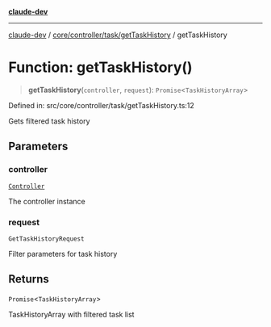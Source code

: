 [**claude-dev**](../../../../../README.md)

***

[claude-dev](../../../../../README.md) / [core/controller/task/getTaskHistory](../README.md) / getTaskHistory

# Function: getTaskHistory()

> **getTaskHistory**(`controller`, `request`): `Promise`\<`TaskHistoryArray`\>

Defined in: src/core/controller/task/getTaskHistory.ts:12

Gets filtered task history

## Parameters

### controller

[`Controller`](../../../classes/Controller.md)

The controller instance

### request

`GetTaskHistoryRequest`

Filter parameters for task history

## Returns

`Promise`\<`TaskHistoryArray`\>

TaskHistoryArray with filtered task list
